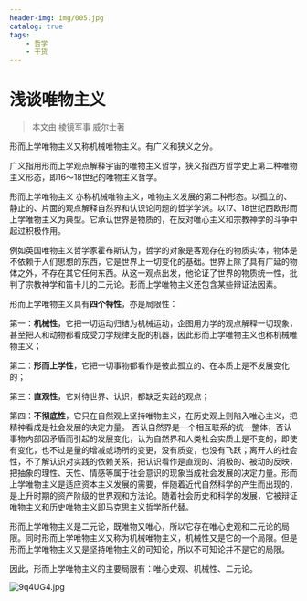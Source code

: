 ```yaml
---
header-img: img/005.jpg
catalog: true
tags:
    - 哲学
    - 干货
---
```


# 浅谈唯物主义

> 本文由 棱镜军事 威尔士著

形而上学唯物主义又称机械唯物主义。有广义和狭义之分。

广义指用形而上学观点解释宇宙的唯物主义哲学，狭义指西方哲学史上第二种唯物主义形态，即16～18世纪的唯物主义哲学。

 形而上学唯物主义 亦称机械唯物主义，唯物主义发展的第二种形态。以孤立的、静止的、片面的观点解释自然界和认识论问题的哲学学派。以17、18世纪西欧形而上学唯物主义为典型。它承认世界是物质的，在反对唯心主义和宗教神学的斗争中起过积极作用。

例如英国唯物主义哲学家霍布斯认为，哲学的对象是客观存在的物质实体，物体是不依赖于人们思想的东西，它是世界上一切变化的基础。世界上除了具有广延的物体之外，不存在其它任何东西。从这一观点出发，他论证了世界的物质统一性，批判了宗教神学和笛卡儿的二元论。形而上学唯物主义还包含某些辩证法因素。

 形而上学唯物主义具有**四个特性**，亦是局限性：
 
第一：**机械性**，它把一切运动归结为机械运动，企图用力学的观点解释一切现象，甚至把人和动物都看成受力学规律支配的机器，因此形而上学唯物主义也称机械唯物主义；
        
第二：**形而上学性**，它把一切事物都看作是彼此孤立的、在本质上是不发展变化的；
        
第三：**直观性**，它对待世界、认识，都缺乏实践的观点；
         
第四：**不彻底性**，它只在自然观上坚持唯物主义，在历史观上则陷入唯心主义，把精神看成是社会发展的决定力量。 否认自然界是一个相互联系的统一整体，否认事物内部因矛盾而引起的发展变化，认为自然界和人类社会实质上是不变的，即使有变化，也不过是量的增减或场所的变更，没有质变，也没有飞跃；离开人的社会性，不了解认识对实践的依赖关系，把认识看作是直观的、消极的、被动的反映，把抽象的理性、天性、情感等属于社会意识的现象当成社会发展的决定力量。形而上学唯物主义是适应资本主义发展的需要，伴随着近代自然科学的产生而出现的，是上升时期的资产阶级的世界观和方法论。随着社会历史和科学的发展，它被辩证唯物主义和历史唯物主义即马克思主义哲学所代替。

形而上学唯物主义是二元论，既唯物又唯心，所以它存在唯心史观和二元论的局限。同时形而上学唯物主义又称为机械唯物主义，机械性又是它的一个局限。但是形而上学唯物主义又是坚持唯物主义的可知论，所以不可知论并不是它的局限。
        
因此，形而上学唯物主义的主要局限有：唯心史观、机械性、二元论。





![9q4UG4.jpg](https://s1.ax1x.com/2018/03/25/9q4UG4.jpg)
